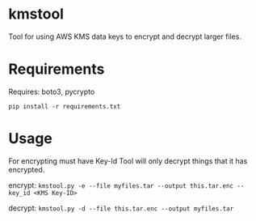 # kmstool
Tool for using AWS KMS data keys to encrypt and decrypt larger files. 

# Requirements
Requires: boto3, pycrypto 

```pip install -r requirements.txt```

# Usage
For encrypting must have Key-Id 
Tool will only decrypt things that it has encrypted. 

encrypt: 
```kmstool.py -e --file myfiles.tar --output this.tar.enc --key_id <KMS Key-ID>```

decrypt:
```kmstool.py -d --file this.tar.enc --output myfiles.tar```

